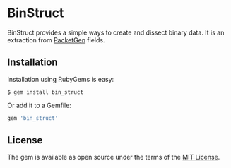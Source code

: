 # BinStruct

BinStruct provides a simple ways to create and dissect binary data. It is an extraction from [PacketGen](https://github.com/lemontree55/packetgen) fields.

## Installation

Installation using RubyGems is easy:

    $ gem install bin_struct

Or add it to a Gemfile:
```ruby
gem 'bin_struct'
```

## License

The gem is available as open source under the terms of the [MIT License](https://opensource.org/licenses/MIT).
